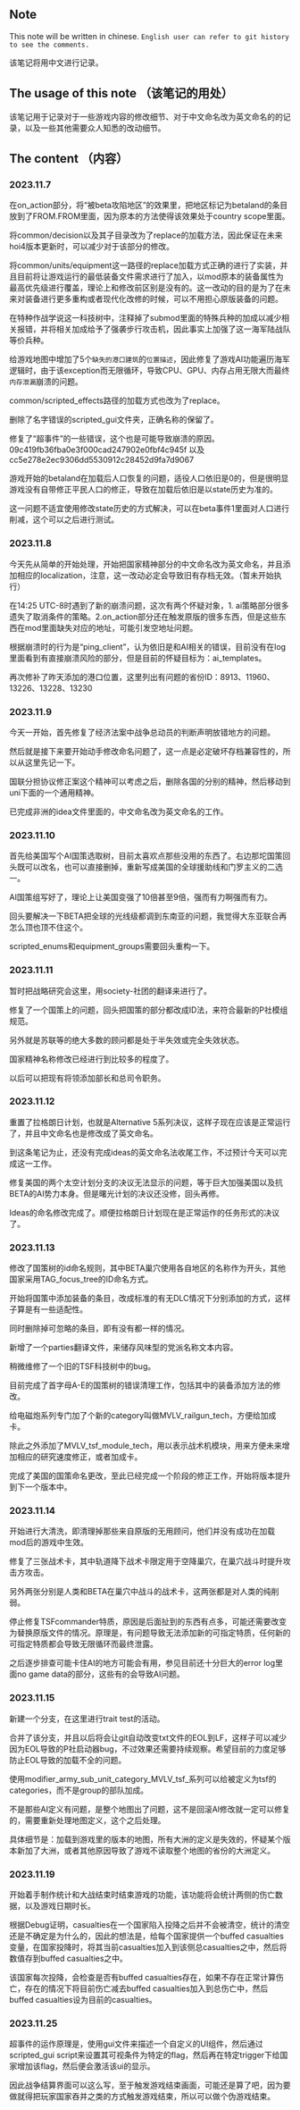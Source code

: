 ## Note

This note will be written in chinese. `English user can refer to git history to see the comments.`

该笔记将用中文进行记录。

## The usage of this note （该笔记的用处）

该笔记用于记录对于一些游戏内容的修改细节、对于中文命名改为英文命名的的记录，以及一些其他需要众人知悉的改动细节。

## The content （内容）

### 2023.11.7

在on_action部分，将“被beta攻陷地区”的效果里，把地区标记为betaland的条目放到了FROM.FROM里面，因为原本的方法使得该效果处于country scope里面。

将common/decision以及其子目录改为了replace的加载方法，因此保证在未来hoi4版本更新时，可以减少对于该部分的修改。

将common/units/equipment这一路径的replace加载方式正确的进行了实装，并且目前将让游戏运行的最低装备文件需求进行了加入，以mod原本的装备属性为最高优先级进行覆盖，理论上和修改前区别是没有的。这一改动的目的是为了在未来对装备进行更多重构或者现代化改修的时候，可以不用担心原版装备的问题。

在特种作战学说这一科技树中，注释掉了submod里面的特殊兵种的加成以减少相关报错，并将相关加成给予了强袭步行攻击机，因此事实上加强了这一海军陆战队等价兵种。

给游戏地图中增加了5个`缺失的港口建筑`的`位置描述`，因此修复了游戏AI功能遍历海军逻辑时，由于该exception而无限循环，导致CPU、GPU、内存占用无限大而最终`内存泄漏`崩溃的问题。

common/scripted_effects路径的加载方式也改为了replace。

删除了名字错误的scripted_gui文件夹，正确名称的保留了。

修复了“超事件”的一些错误，这个也是可能导致崩溃的原因。09c419fb36fba0e3f000cad247902e0fbf4c945f 以及 cc5e278e2ec9306dd5530912c28452d9fa7d9067

游戏开始的betaland在加载后人口恢复的问题，适役人口依旧是0的，但是很明显游戏没有自带修正平民人口的修正，导致在加载后依旧是以state历史为准的。

这一问题不适宜使用修改state历史的方式解决，可以在beta事件1里面对人口进行削减，这个可以之后进行测试。

### 2023.11.8

今天先从简单的开始处理，开始把国家精神部分的中文命名改为英文命名，并且添加相应的localization，注意，这一改动必定会导致旧有存档无效。（暂未开始执行）

在14:25 UTC-8时遇到了新的崩溃问题，这次有两个怀疑对象，1. ai策略部分很多遗失了取消条件的策略。2.on_action部分还在触发原版的很多东西，但是这些东西在mod里面缺失对应的地址，可能引发空地址问题。

根据崩溃时的行为是“ping_client”，认为依旧是和AI相关的错误，目前没有在log里面看到有直接崩溃风险的部分，但是目前的怀疑目标为：ai_templates。

再次修补了昨天添加的港口位置，这里列出有问题的省份ID：8913、11960、13226、13228、13230

### 2023.11.9

今天一开始，首先修复了经济法案中战争总动员的判断声明放错地方的问题。

然后就是接下来要开始动手修改命名问题了，这一点是必定破坏存档兼容性的，所以从这里先记一下。

国联分担协议修正案这个精神可以考虑之后，删除各国的分别的精神，然后移动到uni下面的一个通用精神。

已完成非洲的idea文件里面的，中文命名改为英文命名的工作。

### 2023.11.10

首先给美国写个AI国策选取树，目前太喜欢点那些没用的东西了。右边那坨国策回头既可以改名，也可以直接删掉，重新写成美国的全球援助线和门罗主义的二选一。

AI国策组写好了，理论上让美国变强了10倍甚至9倍，强而有力啊强而有力。

回头要解决一下BETA把全球的光线级都调到东南亚的问题，我觉得大东亚联合再怎么顶也顶不住这个。

scripted_enums和equipment_groups需要回头重构一下。

### 2023.11.11

暂时把战略研究会这里，用society-社团的翻译来进行了。

修复了一个国策上的问题，回头把国策的部分都改成ID法，来符合最新的P社模组规范。

另外就是苏联等的绝大多数的顾问都是处于半失效或完全失效状态。

国家精神名称修改已经进行到比较多的程度了。

以后可以把现有将领添加部长和总司令职务。

### 2023.11.12

重置了拉格朗日计划，也就是Alternative 5系列决议，这样子现在应该是正常运行了，并且中文命名也是修改成了英文命名。

到这条笔记为止，还没有完成ideas的英文命名法收尾工作，不过预计今天可以完成这一工作。

修复美国的两个太空计划分支的决议无法显示的问题，等于巨大加强美国以及抗BETA的AI势力本身。但是曙光计划的决议还没修，回头再修。

Ideas的命名修改完成了。顺便拉格朗日计划现在是正常运作的任务形式的决议了。

### 2023.11.13

修改了国策树的id命名规则，其中BETA巢穴使用各自地区的名称作为开头，其他国家采用TAG_focus_tree的ID命名方式。

开始将国策中添加装备的条目，改成标准的有无DLC情况下分别添加的方式，这样子算是有一些适配性。

同时删除掉可忽略的条目，即有没有都一样的情况。

新增了一个parties翻译文件，来储存风味型的党派名称文本内容。

稍微维修了一个旧的TSF科技树中的bug。

目前完成了首字母A-E的国策树的错误清理工作，包括其中的装备添加方法的修改。

给电磁炮系列专门加了个新的category叫做MVLV_railgun_tech，方便给加成卡。

除此之外添加了MVLV_tsf_module_tech，用以表示战术机模块，用来方便未来增加相应的研究速度修正，或者加成卡。

完成了美国的国策命名更改，至此已经完成一个阶段的修正工作，开始将版本提升到下一个版本中。

### 2023.11.14

开始进行大清洗，即清理掉那些来自原版的无用顾问，他们并没有成功在加载mod后的游戏中生效。

修复了三张战术卡，其中轨道降下战术卡限定用于空降巢穴，在巢穴战斗时提升攻击方攻击。

另外两张分别是人类和BETA在巢穴中战斗的战术卡，这两张都是对人类的纯削弱。

停止修复TSFcommander特质，原因是后面扯到的东西有点多，可能还需要改变为替换原版文件的情况。原理是，有问题导致无法添加新的可指定特质，任何新的可指定特质都会导致无限循环而最终泄露。

之后逐步排查可能卡住AI的地方可能会有用，参见目前还十分巨大的error log里面no game data的部分，这些有的会导致AI问题。

### 2023.11.15

新建一个分支，在这里进行trait test的活动。

合并了该分支，并且以后将会让git自动改变txt文件的EOL到LF，这样子可以减少因为EOL导致的P社启动器bug，不过效果还需要持续观察。希望目前的力度足够防止EOL导致的加载不全的问题。

使用modifier_army_sub_unit_category_MVLV_tsf_系列可以给被定义为tsf的categories，而不是group的部队加成。

不是那些AI定义有问题，是整个地图出了问题，这不是回滚AI修改就一定可以修复的，需要重新处理地图定义，这个之后处理。

具体细节是：加载到游戏里的版本的地图，所有大洲的定义是失效的，怀疑某个版本新加了大洲，或者其他原因导致了游戏不读取整个地图的省份的大洲定义。

### 2023.11.19

开始着手制作统计和大战结束时结束游戏的功能，该功能将会统计两侧的伤亡数据，以及游戏日期时长。

根据Debug证明，casualties在一个国家陷入投降之后并不会被清空，统计的清空还是不确定是为什么的，因此的想法是，给每个国家提供一个buffed casualties变量，在国家投降时，将其当前casualties加入到该侧总casualties之中，然后将数值存到buffed casualties之中。

该国家每次投降，会检查是否有buffed casualties存在，如果不存在正常计算伤亡，存在的情况下将目前伤亡减去buffed casualties加入到总伤亡中，然后buffed casualties设为目前的casualties。

### 2023.11.25

超事件的运作原理是，使用gui文件来描述一个自定义的UI组件，然后通过scripted_gui script来设置其可视条件为特定的flag，然后再在特定trigger下给国家增加该flag，然后便会激活该ui的显示。

因此战争结算界面可以这么写，至于触发游戏结束画面，可能还是算了吧，因为要做就得把玩家国家吞并之类的方式触发游戏结束，所以可以做个伪游戏结束。
